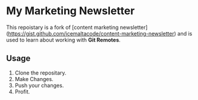 # My Marketing Newsletter

This repoistary is a fork of [content marketing newsletter] (https://gist.github.com/icemaltacode/content-marketing-newsletter) and is used to learn about working with **Git Remotes**.

## Usage
1. Clone the repositary.
2. Make Changes.
3. Push your changes.
4. Profit.
